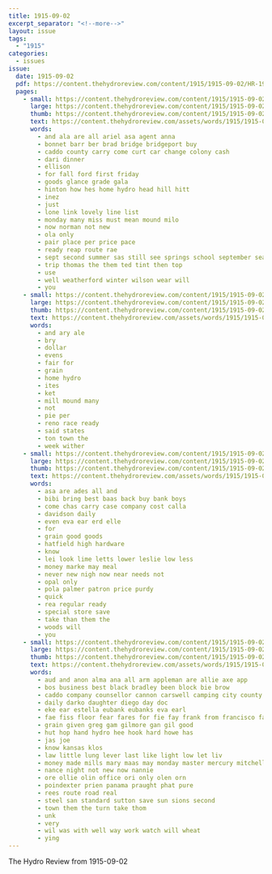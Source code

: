 ```yaml
---
title: 1915-09-02
excerpt_separator: "<!--more-->"
layout: issue
tags:
  - "1915"
categories:
  - issues
issue:
  date: 1915-09-02
  pdf: https://content.thehydroreview.com/content/1915/1915-09-02/HR-1915-09-02.pdf
  pages:
    - small: https://content.thehydroreview.com/content/1915/1915-09-02/small/HR-1915-09-02-01.jpg
      large: https://content.thehydroreview.com/content/1915/1915-09-02/large/HR-1915-09-02-01.jpg
      thumb: https://content.thehydroreview.com/content/1915/1915-09-02/thumbnails/HR-1915-09-02-01.jpg
      text: https://content.thehydroreview.com/assets/words/1915/1915-09-02/HR-1915-09-02-01.txt
      words:
        - and ala are all ariel asa agent anna
        - bonnet barr ber brad bridge bridgeport buy
        - caddo county carry come curt car change colony cash
        - dari dinner
        - ellison
        - for fall ford first friday
        - goods glance grade gala
        - hinton how hes home hydro head hill hitt
        - inez
        - just
        - lone link lovely line list
        - monday many miss must mean mound milo
        - now norman not new
        - ola only
        - pair place per price pace
        - ready reap route rae
        - sept second summer sas still see springs school september sea saturday sins seats sugar seep seat
        - trip thomas the them ted tint then top
        - use
        - well weatherford winter wilson wear will
        - you
    - small: https://content.thehydroreview.com/content/1915/1915-09-02/small/HR-1915-09-02-02.jpg
      large: https://content.thehydroreview.com/content/1915/1915-09-02/large/HR-1915-09-02-02.jpg
      thumb: https://content.thehydroreview.com/content/1915/1915-09-02/thumbnails/HR-1915-09-02-02.jpg
      text: https://content.thehydroreview.com/assets/words/1915/1915-09-02/HR-1915-09-02-02.txt
      words:
        - and ary ale
        - bry
        - dollar
        - evens
        - fair for
        - grain
        - home hydro
        - ites
        - ket
        - mill mound many
        - not
        - pie per
        - reno race ready
        - said states
        - ton town the
        - week wither
    - small: https://content.thehydroreview.com/content/1915/1915-09-02/small/HR-1915-09-02-03.jpg
      large: https://content.thehydroreview.com/content/1915/1915-09-02/large/HR-1915-09-02-03.jpg
      thumb: https://content.thehydroreview.com/content/1915/1915-09-02/thumbnails/HR-1915-09-02-03.jpg
      text: https://content.thehydroreview.com/assets/words/1915/1915-09-02/HR-1915-09-02-03.txt
      words:
        - asa are ades all and
        - bibi bring best baas back buy bank boys
        - come chas carry case company cost calla
        - davidson daily
        - even eva ear erd elle
        - for
        - grain good goods
        - hatfield high hardware
        - know
        - lei look lime letts lower leslie low less
        - money marke may meal
        - never new nigh now near needs not
        - opal only
        - pola palmer patron price purdy
        - quick
        - rea regular ready
        - special store save
        - take than them the
        - woods will
        - you
    - small: https://content.thehydroreview.com/content/1915/1915-09-02/small/HR-1915-09-02-04.jpg
      large: https://content.thehydroreview.com/content/1915/1915-09-02/large/HR-1915-09-02-04.jpg
      thumb: https://content.thehydroreview.com/content/1915/1915-09-02/thumbnails/HR-1915-09-02-04.jpg
      text: https://content.thehydroreview.com/assets/words/1915/1915-09-02/HR-1915-09-02-04.txt
      words:
        - aud and anon alma ana all arm appleman are allie axe app
        - bos business best black bradley been block bie brow
        - caddo company counsellor cannon carswell camping city county centa clar
        - daily darko daughter diego day doc
        - eke ear estella eubank eubanks eva earl
        - fae fiss floor fear fares for fie fay frank from francisco farm fitzpatrick flyer friday flo fulton
        - grain given greg gam gilmore gan gil good
        - hut hop hand hydro hee hook hard howe has
        - jas joe
        - know kansas klos
        - law little lung lever last like light low let liv
        - money made mills mary maas may monday master mercury mitchell
        - nance night not new now nannie
        - ore ollie olin office ori only olen orn
        - poindexter prien panama praught phat pure
        - rees route road real
        - steel san standard sutton save sun sions second
        - town them the turn take thom
        - unk
        - very
        - wil was with well way work watch will wheat
        - ying
---
```


The Hydro Review from 1915-09-02

<!--more-->

